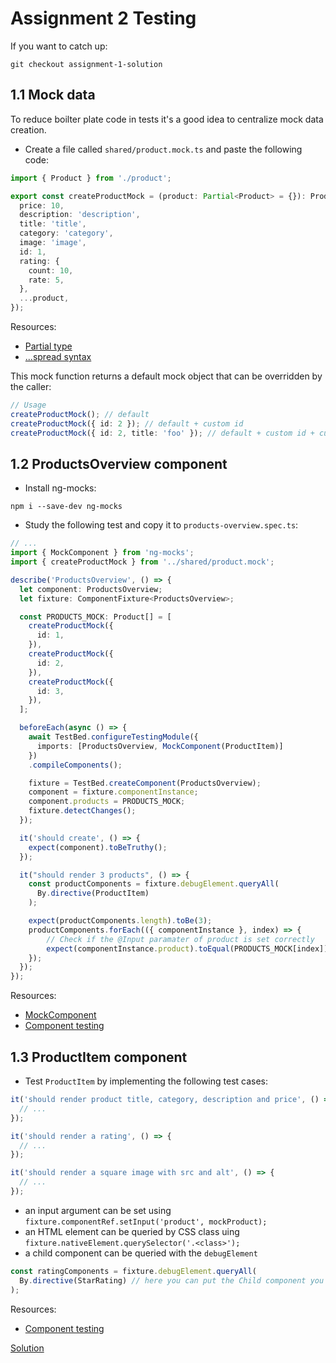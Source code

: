 # Assignment 2 Testing
If you want to catch up:

```
git checkout assignment-1-solution
```

## 1.1 Mock data
To reduce boilter plate code in tests it's a good idea to centralize mock data creation.

- Create a file called `shared/product.mock.ts` and paste the following code:

```typescript
import { Product } from './product';

export const createProductMock = (product: Partial<Product> = {}): Product => ({
  price: 10,
  description: 'description',
  title: 'title',
  category: 'category',
  image: 'image',
  id: 1,
  rating: {
    count: 10,
    rate: 5,
  },
  ...product,
});
``` 

Resources:
- [Partial type](https://www.typescriptlang.org/docs/handbook/utility-types.html#partialtype)
- [...spread syntax](https://developer.mozilla.org/en-US/docs/Web/JavaScript/Reference/Operators/Spread_syntax)

This mock function returns a default mock object that can be overridden by the caller:

```typescript
// Usage
createProductMock(); // default
createProductMock({ id: 2 }); // default + custom id
createProductMock({ id: 2, title: 'foo' }); // default + custom id + custom title
``` 

## 1.2 ProductsOverview component

- Install ng-mocks:

```
npm i --save-dev ng-mocks
```

- Study the following test and copy it to `products-overview.spec.ts`:

```typescript
// ...
import { MockComponent } from 'ng-mocks';
import { createProductMock } from '../shared/product.mock';

describe('ProductsOverview', () => {
  let component: ProductsOverview;
  let fixture: ComponentFixture<ProductsOverview>;

  const PRODUCTS_MOCK: Product[] = [
    createProductMock({
      id: 1,
    }),
    createProductMock({
      id: 2,
    }),
    createProductMock({
      id: 3,
    }),
  ];

  beforeEach(async () => {
    await TestBed.configureTestingModule({
      imports: [ProductsOverview, MockComponent(ProductItem)]
    })
    .compileComponents();

    fixture = TestBed.createComponent(ProductsOverview);
    component = fixture.componentInstance;
    component.products = PRODUCTS_MOCK;
    fixture.detectChanges();
  });

  it('should create', () => {
    expect(component).toBeTruthy();
  });

  it("should render 3 products", () => {
    const productComponents = fixture.debugElement.queryAll(
      By.directive(ProductItem)
    );

    expect(productComponents.length).toBe(3);
    productComponents.forEach(({ componentInstance }, index) => {
        // Check if the @Input paramater of product is set correctly
        expect(componentInstance.product).toEqual(PRODUCTS_MOCK[index]);
    });
  });
});
```

Resources:
- [MockComponent](https://ng-mocks.sudo.eu/api/MockComponent)
- [Component testing](https://angular.dev/guide/testing/components-scenarios)

## 1.3 ProductItem component

- Test `ProductItem` by implementing the following test cases:


```typescript
it('should render product title, category, description and price', () => {
  // ...
});

it('should render a rating', () => {
  // ...
});

it('should render a square image with src and alt', () => {
  // ...
});
```

- an input argument can be set using `fixture.componentRef.setInput('product', mockProduct);`
- an HTML element can be queried by CSS class uing `fixture.nativeElement.querySelector('.<class>');`
- a child component can be queried with the `debugElement`
```typescript
const ratingComponents = fixture.debugElement.queryAll(
  By.directive(StarRating) // here you can put the Child component you want to query
);
```

Resources:
- [Component testing](https://angular.dev/guide/testing/components-scenarios)

[Solution](https://github.com/OpenValue-D/angular-basic-training/compare/assignment-1-solution...assignment-2-solution)
